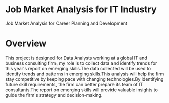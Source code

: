 # Job Market Analysis for IT Industry
Job Market Analysis for Career Planning and Development
# Overview
This project is designed for Data Analysts working at a global IT and business consulting firm, my role is to collect data and identify trends for this year's report on emerging skills.‌The data collected will be used to identify trends and patterns in emerging skills.This analysis will help the firm stay competitive by keeping pace with changing technologies.By identifying future skill requirements, the firm can better prepare its team of IT consultants.The report on emerging skills will provide valuable insights to guide the firm's strategy and decision-making.
